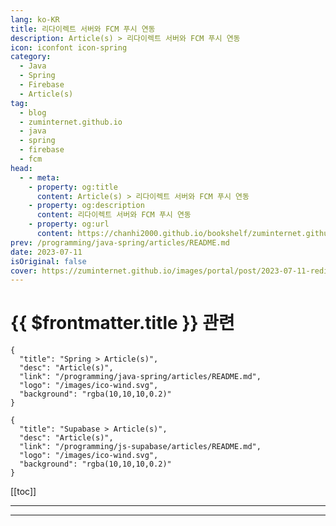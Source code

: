```yaml
---
lang: ko-KR
title: 리다이렉트 서버와 FCM 푸시 연동
description: Article(s) > 리다이렉트 서버와 FCM 푸시 연동
icon: iconfont icon-spring
category: 
  - Java
  - Spring
  - Firebase
  - Article(s)
tag: 
  - blog
  - zuminternet.github.io
  - java
  - spring
  - firebase
  - fcm
head:
  - - meta:
    - property: og:title
      content: Article(s) > 리다이렉트 서버와 FCM 푸시 연동
    - property: og:description
      content: 리다이렉트 서버와 FCM 푸시 연동
    - property: og:url
      content: https://chanhi2000.github.io/bookshelf/zuminternet.github.io/redirect-fcm-push.html
prev: /programming/java-spring/articles/README.md
date: 2023-07-11
isOriginal: false
cover: https://zuminternet.github.io/images/portal/post/2023-07-11-redirect-FCM-push/thumbnail.png
---
```


# {{ $frontmatter.title }} 관련

```component VPCard
{
  "title": "Spring > Article(s)",
  "desc": "Article(s)",
  "link": "/programming/java-spring/articles/README.md",
  "logo": "/images/ico-wind.svg",
  "background": "rgba(10,10,10,0.2)"
}
```

```component VPCard
{
  "title": "Supabase > Article(s)",
  "desc": "Article(s)",
  "link": "/programming/js-supabase/articles/README.md",
  "logo": "/images/ico-wind.svg",
  "background": "rgba(10,10,10,0.2)"
}
```

[[toc]]

---

<SiteInfo
  name="리다이렉트 서버와 FCM 푸시 연동"
  desc="리다이렉트 서버와 FCM 푸시 연동과정을 정리해보았습니다."
  url="https://zuminternet.github.io/redirect-FCM-push/"
  logo="https://zuminternet.github.io/favicon.ico"
  preview="https://zuminternet.github.io/images/portal/post/2023-07-11-redirect-FCM-push/thumbnail.png"/>

<!-- TODO:  작성 -->

---

<TagLinks />